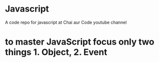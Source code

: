 # Javascript
A code repo for javascript at Chai aur Code youtube channel


# to master JavaScript focus only two things 1. Object, 2. Event 